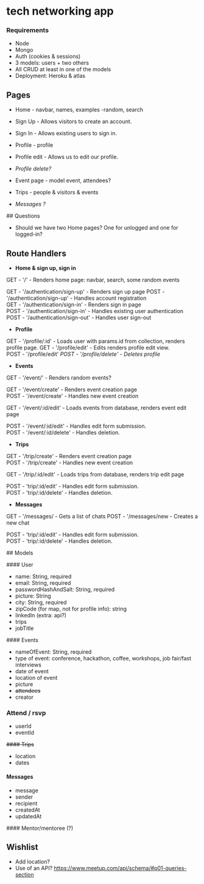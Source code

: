 # tech networking app

### Requirements

- Node
- Mongo
- Auth (cookies & sessions)
- 3 models: users + two others
- All CRUD at least in one of the models
- Deployment: Heroku & atlas

## Pages

- Home - navbar, names, examples -random, search

- Sign Up - Allows visitors to create an account.
- Sign In - Allows existing users to sign in.

- Profile - profile
- Profile edit - Allows us to edit our profile.
- _Profile delete?_

- Event page - model event, attendees?

- Trips - people & visitors & events

- _Messages ?_

## Questions

- Should we have two Home pages? One for unlogged and one for logged-in?

## Route Handlers

- **Home & sign up, sign in**

GET - '/' - Renders home page: navbar, search, some random events

GET - '/authentication/sign-up' - Renders sign up page
POST - '/authentication/sign-up' - Handles account registration  
GET - '/authentication/sign-in' - Renders sign in page  
POST - '/authentication/sign-in' - Handles existing user authentication  
POST - '/authentication/sign-out' - Handles user sign-out

- **Profile**

GET - '/profile/:id' - Loads user with params.id from collection, renders profile page.
GET - '/profile/edit' - Edits renders profile edit view.  
POST - '/profile/edit'
_POST - '/profile/delete' - Deletes profile_

- **Events**

GET - '/event/' - Renders random events?

GET - '/event/create' - Renders event creation page  
POST - '/event/create' - Handles new event creation

GET - '/event/:id/edit' - Loads events from database, renders event edit page

POST - '/event/:id/edit' - Handles edit form submission.  
POST - '/event/:id/delete' - Handles deletion.

- **Trips**

GET - '/trip/create' - Renders event creation page  
POST - '/trip/create' - Handles new event creation

GET - '/trip/:id/edit' - Loads trips from database, renders trip edit page

POST - 'trip/:id/edit' - Handles edit form submission.  
POST - 'trip/:id/delete' - Handles deletion.

- **Messages**

GET - '/messages/ - Gets a list of chats
POST - '/messages/new - Creates a new chat

POST - 'trip/:id/edit' - Handles edit form submission.  
POST - 'trip/:id/delete' - Handles deletion.

## Models

#### User

- name: String, required
- email: String, required
- passwordHashAndSalt: String, required
- picture: String
- city: String, required
- zipCode (for map, not for profile info): string
- linkedIn (extra: api?)
- trips
- jobTitle

#### Events

- nameOfEvent: String, required
- type of event: conference, hackathon, coffee, workshops, job fair/fast interviews
- date of event
- location of event
- picture
- ~~attendees~~
- creator

### Attend / rsvp

- userId
- eventId

~~#### Trips~~

- location
- dates

#### Messages

- message
- sender
- recipient
- createdAt
- updatedAt

#### Mentor/mentoree (?)

## Wishlist

- Add location?
- Use of an API? https://www.meetup.com/api/schema/#p01-queries-section
